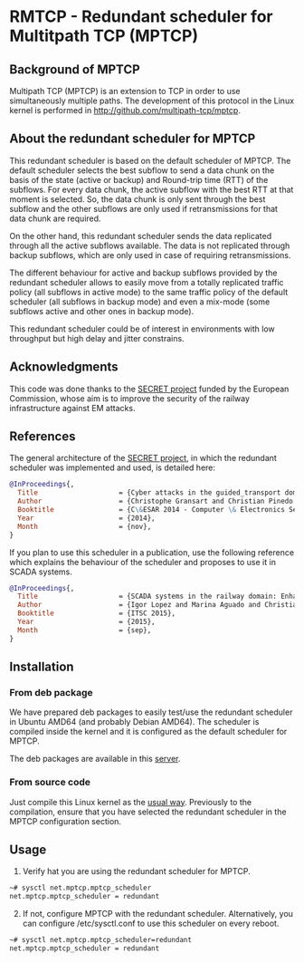 # RMTCP - Redundant scheduler for Multitpath TCP (MPTCP)

## Background of MPTCP

Multipath TCP (MPTCP) is an extension to TCP in order to use simultaneously multiple paths. The development of this protocol in the Linux kernel is performed in http://github.com/multipath-tcp/mptcp.

## About the redundant scheduler for MPTCP

This redundant scheduler is based on the default scheduler of MPTCP. The default scheduler selects the best subflow to send a data chunk on the basis of the state (active or backup) and Round-trip time (RTT) of the subflows. For every data chunk, the active subflow with the best RTT at that moment is selected. So, the data chunk is only sent through the best subflow and the other subflows are only used if retransmissions for that data chunk are required.

On the other hand, this redundant scheduler sends the data replicated through all the active subflows available. The data is not replicated through backup subflows, which are only used in case of requiring retransmissions.

The different behaviour for active and backup subflows provided by the redundant scheduler allows to easily move from a totally replicated traffic policy (all subflows in active mode) to the same traffic policy of the default scheduler (all subflows in backup mode) and even a mix-mode (some subflows active and other ones in backup mode).

This redundant scheduler could be of interest in environments with low throughput but high delay and jitter constrains.

## Acknowledgments

This code was done thanks to the [SECRET project](http://www.secret-project.eu) funded by the European Commission, whose aim is to improve the security of the railway infrastructure against EM attacks.

## References

The general architecture of the [SECRET project](http://www.secret-project.eu), in which the redundant scheduler was implemented and used, is detailed here:

```bibtex
@InProceedings{,
  Title                    = {Cyber attacks in the guided_transport domain},
  Author                   = {Christophe Gransart and Christian Pinedo and Marina Aguado and Marc Heddebaut and Eduardo Jacob and Igor Lopez and Marivi Higuero},
  Booktitle                = {C\&ESAR 2014 - Computer \& Electronics Security Applications Rendez-vous},
  Year                     = {2014},
  Month                    = {nov},
}
```

If you plan to use this scheduler in a publication, use the following reference which explains the behaviour of the scheduler and proposes to use it in SCADA systems.

```bibtex
@InProceedings{,
  Title                    = {SCADA systems in the railway domain: Enhancing reliability through Redundant MultipathTCP},
  Author                   = {Igor Lopez and Marina Aguado and Christian Pinedo and Eduardo Jacob},
  Booktitle                = {ITSC 2015},
  Year                     = {2015},
  Month                    = {sep},
}
```

## Installation

### From deb package

We have prepared deb packages to easily test/use the redundant scheduler in Ubuntu AMD64 (and probably Debian AMD64). The scheduler is compiled inside the kernel and it is configured as the default scheduler for MPTCP.

The deb packages are available in this [server](http://files.i2t.ehu.eus/rmptcp).

### From source code

Just compile this Linux kernel as the [usual way](README). Previously to the compilation, ensure that you have selected the redundant scheduler in the MPTCP configuration section.

## Usage

1. Verify hat you are using the redundant scheduler for MPTCP.

```bash
~# sysctl net.mptcp.mptcp_scheduler  
net.mptcp.mptcp_scheduler = redundant
```

2. If not, configure MPTCP with the redundant scheduler. Alternatively, you can configure /etc/sysctl.conf to use this scheduler on every reboot.

```bash
~# sysctl net.mptcp.mptcp_scheduler=redundant  
net.mptcp.mptcp_scheduler = redundant
```
